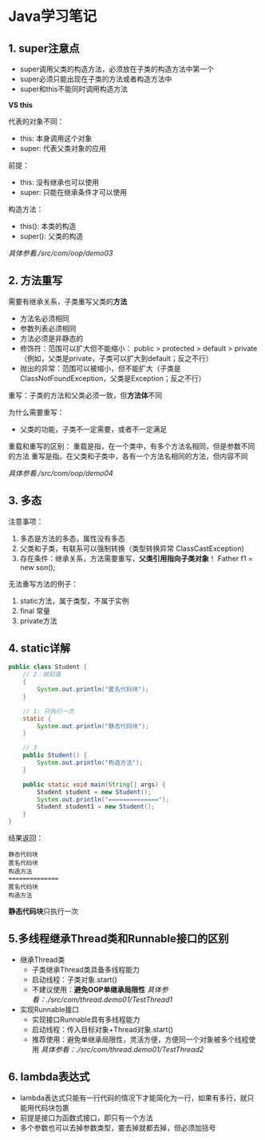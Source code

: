 # Java学习笔记

## 1.  super注意点

* super调用父类的构造方法，必须放在子类的构造方法中第一个
* super必须只能出现在子类的方法或者构造方法中
* super和this不能同时调用构造方法

**VS this**

代表的对象不同：
* this: 本身调用这个对象
* super: 代表父类对象的应用

前提：
* this: 没有继承也可以使用
* super: 只能在继承条件才可以使用

构造方法：
* this(): 本类的构造
* super(): 父类的构造

*具体参看./src/com/oop/demo03*

## 2. 方法重写

需要有继承关系，子类重写父类的**方法**
* 方法名必须相同
* 参数列表必须相同
* 方法必须是非静态的
* 修饰符：范围可以扩大但不能缩小：    public > protected > default > private （例如，父类是private，子类可以扩大到default；反之不行）
* 抛出的异常：范围可以被缩小，但不能扩大（子类是ClassNotFoundException，父类是Exception；反之不行）

重写：子类的方法和父类必须一致，但**方法体**不同

为什么需要重写：
* 父类的功能，子类不一定需要，或者不一定满足

重载和重写的区别：
重载是指，在一个类中，有多个方法名相同，但是参数不同的方法
重写是指，在父类和子类中，各有一个方法名相同的方法，但内容不同

*具体参看./src/com/oop/demo04*

## 3. 多态

注意事项：
1. 多态是方法的多态，属性没有多态
2. 父类和子类，有联系可以强制转换（类型转换异常 ClassCastException)
3. 存在条件：继承关系，方法需要重写，**父类引用指向子类对象**！ Father f1 = new son();

无法重写方法的例子：
1. static方法，属于类型，不属于实例
2. final 常量
3. private方法

## 4. static详解

```java
public class Student {
    // 2：赋初值
    {
        System.out.println("匿名代码块");
    }

    // 1: 只执行一次
    static {
        System.out.println("静态代码块");
    }

    // 3
    public Student() {
        System.out.println("构造方法");
    }

    public static void main(String[] args) {
        Student student = new Student();
        System.out.println("==============");
        Student student1 = new Student();
    }
}
```
结果返回：
```shell
静态代码块
匿名代码块
构造方法
==============
匿名代码块
构造方法
```
**静态代码块**只执行一次

## 5.多线程继承Thread类和Runnable接口的区别

* 继承Thread类
    * 子类继承Thread类具备多线程能力
    * 启动线程：子类对象.start()
    * 不建议使用：**避免OOP单继承局限性**
*具体参看：./src/com/thread.demo01/TestThread1*
* 实现Runnable接口
    * 实现接口Runnable具有多线程能力
    * 启动线程：传入目标对象+Thread对象.start()
    * 推荐使用：避免单继承局限性，灵活方便，方便同一个对象被多个线程使用
*具体参看：./src/com/thread.demo01/TestThread2*
      
## 6. lambda表达式

* lambda表达式只能有一行代码的情况下才能简化为一行，如果有多行，就只能用代码块包裹
* 前提是接口为函数式接口，即只有一个方法
* 多个参数也可以去掉参数类型，要去掉就都去掉，但必须加括号